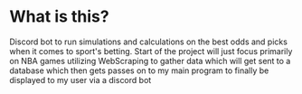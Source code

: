 # What is this?
Discord bot to run simulations and calculations on the best odds and picks when it comes to sport's betting.
Start of the project will just focus primarily on NBA games utilizing WebScraping to gather data which will get sent to a database which then gets passes on  to my main program to finally be displayed to my user via a discord bot
